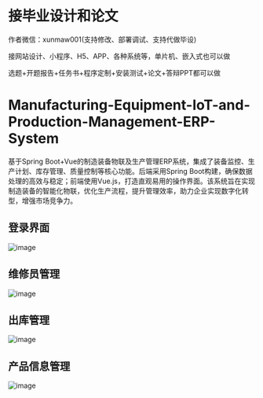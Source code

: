# 接毕业设计和论文
作者微信：xunmaw001(支持修改、部署调试、支持代做毕设)

接网站设计、小程序、H5、APP、各种系统等，单片机、嵌入式也可以做

选题+开题报告+任务书+程序定制+安装测试+论文+答辩PPT都可以做
# Manufacturing-Equipment-IoT-and-Production-Management-ERP-System
基于Spring Boot+Vue的制造装备物联及生产管理ERP系统，集成了装备监控、生产计划、库存管理、质量控制等核心功能。后端采用Spring Boot构建，确保数据处理的高效与稳定；前端使用Vue.js，打造直观易用的操作界面。该系统旨在实现制造装备的智能化物联，优化生产流程，提升管理效率，助力企业实现数字化转型，增强市场竞争力。
## 登录界面
![image](https://github.com/user-attachments/assets/41380346-275d-45ca-9a88-5c5926bde5ac)
## 维修员管理
![image](https://github.com/user-attachments/assets/cbeddcb9-b125-4c74-b267-bfa9681bddbc)
## 出库管理
![image](https://github.com/user-attachments/assets/52d231a6-9cf8-4955-927e-442c7193b419)
## 产品信息管理
![image](https://github.com/user-attachments/assets/c7b4eea0-29c3-4134-aae3-292d390b54c1)
